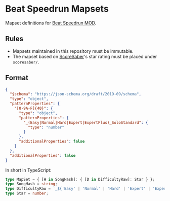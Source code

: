 # Beat Speedrun Mapsets

Mapset definitions for [Beat Speedrun MOD](https://github.com/acc-is-sponge/beat-speedrun-mod).

## Rules

- Mapsets maintained in this repository must be immutable.
- The mapset based on [ScoreSaber](https://scoresaber.com/)'s star rating must be placed under `scoresaber/`.

## Format

```json
{
  "$schema": "https://json-schema.org/draft/2019-09/schema",
  "type": "object",
  "patternProperties": {
    "[0-9A-F]{40}": {
      "type": "object",
      "patternProperties": {
        "_(Easy|Normal|Hard|Expert|ExpertPlus)_SoloStandard": {
          "type": "number"
        }
      },
      "additionalProperties": false
    }
  },
  "additionalProperties": false
}
```

In short in TypeScript:

```ts
type MapSet = { [H in SongHash]: { [D in DifficultyRaw]: Star } };
type SongHash = string;
type DifficultyRaw = `_${'Easy' | 'Normal' | 'Hard' | 'Expert' | 'ExpertPlus'}_SoloStandard`;
type Star = number;
```

